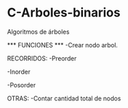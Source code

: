 # C-Arboles-binarios
Algoritmos de árboles

*** FUNCIONES ***
-Crear nodo arbol.


RECORRIDOS:
-Preorder

-Inorder

-Posorder


OTRAS:
-Contar cantidad total de nodos
